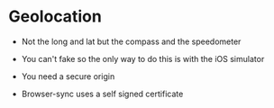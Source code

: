 # Geolocation
* Not the long and lat but the compass and the speedometer
* You can't fake so the only way to do this is with the iOS simulator
* You need a secure origin

* Browser-sync uses a self signed certificate